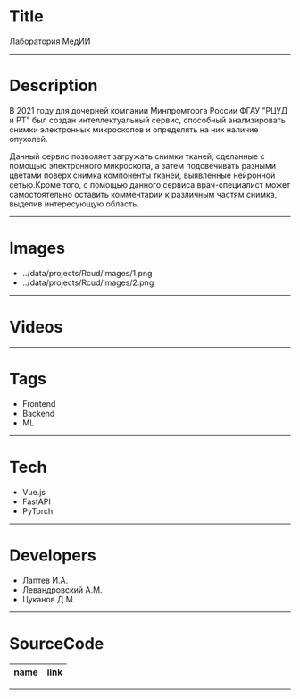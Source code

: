# Title

Лаборатория МедИИ

---

# Description

В 2021 году для дочерней компании Минпромторга России ФГАУ "РЦУД и РТ" был создан интеллектуальный сервис, способный анализировать снимки электронных микроскопов и определять на них наличие опухолей.

Данный сервис позволяет загружать снимки тканей, сделанные с помощью электронного микроскопа, а затем подсвечивать разными цветами поверх снимка компоненты тканей, выявленные нейронной сетью.Кроме того, с помощью данного сервиса врач-специалист может самостоятельно оставить комментарии к различным частям снимка, выделив интересующую область.

---

# Images

- ../data/projects/Rcud/images/1.png
- ../data/projects/Rcud/images/2.png

---

# Videos

---

# Tags

- Frontend
- Backend
- ML

---

# Tech

- Vue.js
- FastAPI
- PyTorch

---

# Developers

- Лаптев И.А.
- Левандровский А.М.
- Цуканов Д.М.

---

# SourceCode

| name                         | link                                      |
| ---------------------------- | ----------------------------------------- |

---
